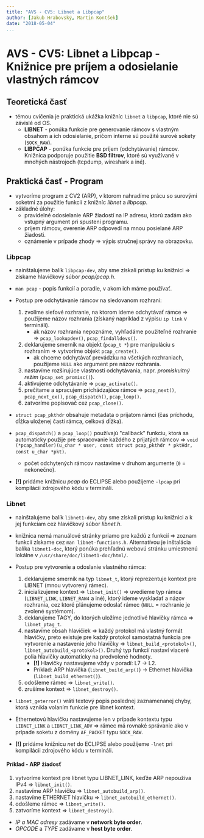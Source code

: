 ```yaml
---
title: "AVS - CV5: Libnet a Libpcap"
author: [Jakub Hrabovský, Martin Kontšek]
date: "2018-05-04"
...
```


# AVS - CV5: Libnet a Libpcap - Knižnice pre príjem a odosielanie vlastných rámcov

## Teoretická časť

- témou cvičenia je praktická ukážka knižníc `libnet` a `libpcap`, ktoré nie sú závislé od OS.
    + __LIBNET__ - ponúka funkcie pre generovanie rámcov s vlastným obsahom a ich odosielanie, pričom interne sú použité surové sokety (`SOCK_RAW`).
    + __LIBPCAP__ - ponúka funkcie pre príjem (odchytávanie) rámcov. Knižnica podporuje použitie __BSD filtrov__, ktoré sú využívané v mnohých nástrojoch (tcpdump, wireshark a iné).

## Praktická časť - Program

- vytvoríme program z CV2 (ARP), v ktorom nahradíme prácu so surovými soketmi za použitie funkcií z knižníc _libnet_ a _libpcap_.
- základné úlohy:
    + pravidelné odosielanie ARP žiadostí na IP adresu, ktorú zadám ako vstupný argument pri spustení programu.
    + príjem rámcov, overenie ARP odpovedí na mnou posielané ARP žiadosti.
    + oznámenie v prípade zhody => výpis stručnej správy na obrazovku.

### Libpcap

- nainštalujeme balík `libpcap-dev`, aby sme získali prístup ku knižnici => získame hlavičkový súbor _pcap/pcap.h_.
- `man pcap` - popis funkcií a poradie, v akom ich máme používať.

- Postup pre odchytávanie rámcov na sledovanom rozhraní:
    1. zvolíme sieťové rozhranie, na ktorom ideme odchytávať rámce => použijeme názov rozhrania (získaný napríklad z výpisu `ip link` v termináli).
        + ak názov rozhrania nepoznáme, vyhľadáme použiteľné rozhranie => `pcap_lookupdev()`, `pcap_findalldevs()`.
    2. deklarujeme smerník na objekt (`pcap_t *`) pre manipuláciu s rozhraním => vytvoríme objekt `pcap_create()`.
        + ak chceme odchytávať prevádzku na všetkých rozhraniach, použijeme `NULL` ako argument pre názov rozhrania.
    3. nastavíme rozširujúce vlastnosti odchytávania, napr. _promiskuitný režim_ (`pcap_set_promisc()`).
    4. aktivujeme odchytávanie => `pcap_activate()`.
    5. prečítame a spracujem prichádzajúce rámce => `pcap_next()`, `pcap_next_ex()`,  `pcap_dispatch()`, `pcap_loop()`.
    6. zatvoríme popisovač cez `pcap_close()`.

- `struct pcap_pkthdr` obsahuje metadata o prijatom rámci (čas príchodu, dĺžka uloženej časti rámca, celková dĺžka).
- `pcap_dispatch()` a `pcap_loop()` používajú "callback" funkciu, ktorá sa automaticky použije pre spracovanie každého z prijatých rámcov => `void (*pcap_handler)(u_char * user, const struct pcap_pkthdr * pktHdr, const u_char *pkt)`.
    + počet odchytených rámcov nastavíme v druhom argumente (`0` = nekonečno).

- __[!]__ pridáme knižnicu _pcap_ do ECLIPSE alebo použijeme `-lpcap`  pri kompilácii zdrojového kódu v termináli.

### Libnet

- nainštalujeme balík `libnet1-dev`, aby sme získali prístup ku knižnici a k jej funkciam cez hlavičkový súbor _libnet.h_.
- knižnica nemá manuálové stránky priamo pre každú z funkcií => zoznam funkcií získame cez `man libnet-functions.h`. Alternatívou je inštalácia balíka `libnet1-doc`, ktorý ponúka prehľadnú webovú stránku umiestnenú lokálne v `/usr/share/doc/libnet1-doc/html/`.

- Postup pre vytvorenie a odoslanie vlastného rámca:
    1. deklarujeme smerník na typ `libnet_t`, ktorý reprezentuje kontext pre LIBNET (mnou vytvorený rámec).
    2. inicializujeme kontext => `libnet_init()` => uvedieme typ rámca (`LIBNET_LINK`, `LIBNET_RAW4` a iné), ktorý ideme vyskladať a názov rozhrania, cez ktoré plánujeme odoslať rámec (`NULL` = rozhranie je zvolené systémom).
    3. deklarujeme TAGY, do ktorých uložíme jednotlivé hlavičky rámca => `libnet_ptag_t`.
    4. nastavíme obsah hlavičiek => každý protokol má vlastný formát hlavičky, preto existuje pre každý protokol samostatná funkcia pre vytvorenie a nastavenie jeho hlavičky => `libnet_build_<protokol>()`, `libnet_autobuild_<protokol>()`. Druhý typ funkcií nastaví viaceré polia hlavičky automaticky na predvolené hodnoty.
        + __[!]__ Hlavičky nastavujeme vždy v poradí: L7 -> L2.
        + Príklad: ARP hlavička (`libnet_build_arp()`) -> Ethernet hlavička (`libnet_build_ethernet()`).
    5. odošleme rámec => `libnet_write()`.
    6. zrušíme kontext => `libnet_destroy()`.

- `libnet_geterror()` vráti textový popis poslednej zaznamenanej chyby, ktorá vznikla volaním funkcie pre libnet kontext.
- Ethernetovú hlavičku nastavujeme len v prípade kontextu typu `LIBNET_LINK` a `LIBNET_LINK_ADV` => rámec má rovnaké správanie ako v prípade soketu z domény `AF_PACKET` typu `SOCK_RAW`.
- __[!]__ pridáme knižnicu _net_ do ECLIPSE alebo použijeme `-lnet`  pri kompilácii zdrojového kódu v termináli.

#### Príklad - ARP žiadosť

1. vytvoríme kontext pre libnet typu LIBNET_LINK, keďže ARP nepoužíva IPv4 => `libnet_init()`.
2. nastavíme ARP hlavičku => `libnet_autobuild_arp()`.
3. nastavíme ETHERNET hlavičku => `libnet_autobuild_ethernet()`.
4. odošleme rámec => `libnet_write()`.
5. zatvoríme kontext => `libnet_destroy()`.

- _IP a MAC adresy_ zadávame v **network byte order**.
- _OPCODE_ a _TYPE_ zadávame v **host byte order**.
